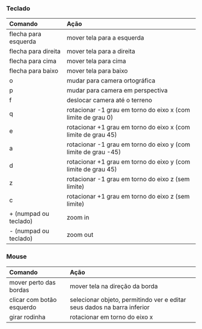 ### Teclado ###

| **Comando** | **Ação** |
|:------------|:-----------|
| flecha para esquerda | mover tela para a esquerda |
| flecha para direita | mover tela para a direita |
| flecha para cima | mover tela para cima |
| flecha para baixo | mover tela para baixo |
| o | mudar para camera ortográfica |
| p | mudar para camera em perspectiva |
| f | deslocar camera até o terreno |
| q | rotacionar -1 grau em torno do eixo x (com limite de grau 0) |
| e | rotacionar +1 grau em torno do eixo x (com limite de grau 45) |
| a | rotacionar -1 grau em torno do eixo y (com limite de grau -45) |
| d | rotacionar +1 grau em torno do eixo y (com limite de grau 45) |
| z | rotacionar -1 grau em torno do eixo z (sem limite) |
| c | rotacionar +1 grau em torno do eixo z (sem limite) |
| + (numpad ou teclado) | zoom in |
| - (numpad ou teclado) | zoom out |

### Mouse ###

| **Comando** | **Ação** |
|:------------|:-----------|
| mover perto das bordas | mover tela na direção da borda |
| clicar com botão esquerdo | selecionar objeto, permitindo ver e editar seus dados na barra inferior |
| girar rodinha | rotacionar em torno do eixo x |
